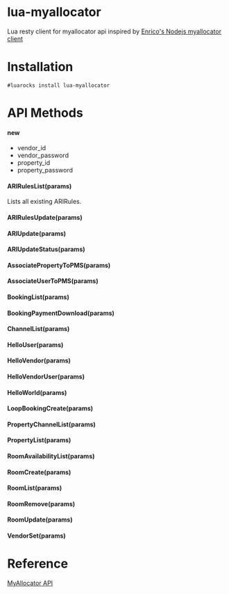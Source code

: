 # lua-myallocator
Lua resty client for myallocator api inspired by [Enrico's Nodejs myallocator client](https://github.com/la-yumba/my-allocator)

# Installation
```
#luarocks install lua-myallocator
```

# API Methods

#### new 
- vendor_id
- vendor_password
- property_id
- property_password

#### ARIRulesList(params)
Lists all existing ARIRules.

#### ARIRulesUpdate(params)
#### ARIUpdate(params) 
#### ARIUpdateStatus(params)
#### AssociatePropertyToPMS(params)
#### AssociateUserToPMS(params)
#### BookingList(params)
#### BookingPaymentDownload(params)
#### ChannelList(params)
#### HelloUser(params)
#### HelloVendor(params)
#### HelloVendorUser(params)
#### HelloWorld(params)
#### LoopBookingCreate(params)
#### PropertyChannelList(params)
#### PropertyList(params)
#### RoomAvailabilityList(params)
#### RoomCreate(params)
#### RoomList(params)
#### RoomRemove(params)
#### RoomUpdate(params)
#### VendorSet(params)

# Reference
[MyAllocator API](http://myallocator.github.io/apidocs)
